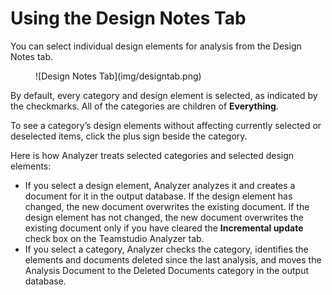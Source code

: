# Using the Design Notes Tab

You can select individual design elements for analysis from the Design Notes tab.
<figure markdown="1">
  ![Design Notes Tab](img/designtab.png)
</figure>

By default, every category and design element is selected, as indicated by the checkmarks. All of the categories are children of **Everything**.

To see a category’s design elements without affecting currently selected or deselected items, click the plus sign beside the category.

Here is how Analyzer treats selected categories and selected design elements:

* If you select a design element, Analyzer analyzes it and creates a document for it in the output database. If the design element has changed, the new document overwrites the existing document. If the design element has not changed, the new document overwrites the existing document only if you have cleared the **Incremental update** check box on the Teamstudio Analyzer tab.
* If you select a category, Analyzer checks the category, identifies the elements and documents deleted since the last analysis, and moves the Analysis Document to the Deleted Documents category in the output database.